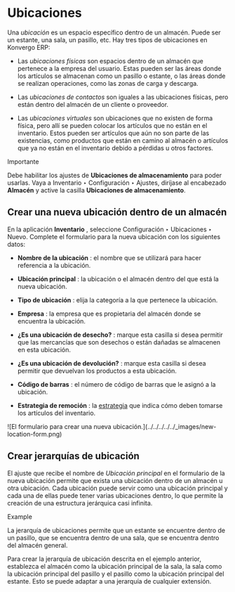 # Ubicaciones

Una _ubicación_ es un espacio específico dentro de un almacén. Puede ser un
estante, una sala, un pasillo, etc. Hay tres tipos de ubicaciones en Konvergo ERP:

  * Las _ubicaciones físicas_ son espacios dentro de un almacén que pertenece a la empresa del usuario. Estas pueden ser las áreas donde los artículos se almacenan como un pasillo o estante, o las áreas donde se realizan operaciones, como las zonas de carga y descarga.

  * Las _ubicaciones de contactos_ son iguales a las ubicaciones físicas, pero están dentro del almacén de un cliente o proveedor.

  * Las _ubicaciones virtuales_ son ubicaciones que no existen de forma física, pero allí se pueden colocar los artículos que no están en el inventario. Estos pueden ser artículos que aún no son parte de las existencias, como productos que están en camino al almacén o artículos que ya no están en el inventario debido a pérdidas u otros factores.

<div class="alert alert-warning">
<p class="alert-title">
Importante</p><p>Debe habilitar los ajustes de <b>Ubicaciones de almacenamiento</b> para poder usarlas. Vaya a Inventario ‣ Configuración ‣ Ajustes, diríjase al encabezado <b>Almacén</b> y active la casilla <b>Ubicaciones de almacenamiento</b>.</p>
</div>

## Crear una nueva ubicación dentro de un almacén

En la aplicación **Inventario** , seleccione Configuración ‣ Ubicaciones ‣
Nuevo. Complete el formulario para la nueva ubicación con los siguientes
datos:

  * **Nombre de la ubicación** : el nombre que se utilizará para hacer referencia a la ubicación.

  * **Ubicación principal** : la ubicación o el almacén dentro del que está la nueva ubicación.

  * **Tipo de ubicación** : elija la categoría a la que pertenece la ubicación.

  * **Empresa** : la empresa que es propietaria del almacén donde se encuentra la ubicación.

  * **¿Es una ubicación de desecho?** : marque esta casilla si desea permitir que las mercancías que son desechos o están dañadas se almacenen en esta ubicación.

  * **¿Es una ubicación de devolución?** : marque esta casilla si desea permitir que devuelvan los productos a esta ubicación.

  * **Código de barras** : el número de código de barras que le asignó a la ubicación.

  * **Estrategia de remoción** : la [estrategia](../advanced_operations_warehouse/removal#inventory-routes-strategies-removal) que indica cómo deben tomarse los artículos del inventario.

![El formulario para crear una nueva ubicación.](../../../../../_images/new-
location-form.png)

## Crear jerarquías de ubicación

El ajuste que recibe el nombre de _Ubicación principal_ en el formulario de la
nueva ubicación permite que exista una ubicación dentro de un almacén u otra
ubicación. Cada ubicación puede servir como una ubicación principal y cada una
de ellas puede tener varias ubicaciones dentro, lo que permite la creación de
una estructura jerárquica casi infinita.

<div class="alert alert-success">
<p class="alert-title">
Example</p><p>La jerarquía de ubicaciones permite que un estante se encuentre dentro de un pasillo, que se encuentra dentro de una sala, que se encuentra dentro del almacén general.</p>
</div>

Para crear la jerarquía de ubicación descrita en el ejemplo anterior,
establezca el almacén como la ubicación principal de la sala, la sala como la
ubicación principal del pasillo y el pasillo como la ubicación principal del
estante. Esto se puede adaptar a una jerarquía de cualquier extensión.

